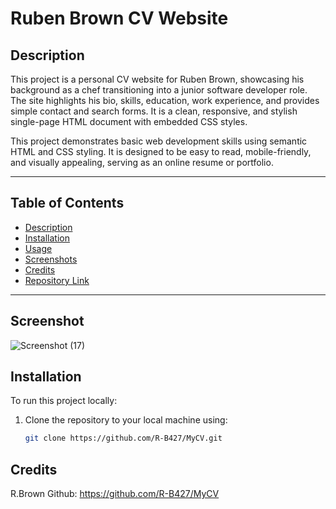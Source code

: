 # Ruben Brown CV Website

## Description
This project is a personal CV website for Ruben Brown, showcasing his background as a chef transitioning into a junior software developer role. The site highlights his bio, skills, education, work experience, and provides simple contact and search forms. It is a clean, responsive, and stylish single-page HTML document with embedded CSS styles.

This project demonstrates basic web development skills using semantic HTML and CSS styling. It is designed to be easy to read, mobile-friendly, and visually appealing, serving as an online resume or portfolio.

---

## Table of Contents
- [Description](#description)
- [Installation](#installation)
- [Usage](#usage)
- [Screenshots](#screenshots)
- [Credits](#credits)
- [Repository Link](#repository-link)

---
## Screenshot
![Screenshot (17)](https://github.com/user-attachments/assets/c65bd3df-2e7c-46a9-80f4-a0a0a5239439)


## Installation

To run this project locally:

1. Clone the repository to your local machine using:

   ```bash
   git clone https://github.com/R-B427/MyCV.git
## Credits
R.Brown
Github: https://github.com/R-B427/MyCV
